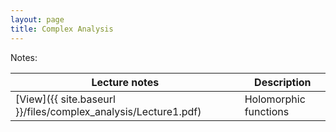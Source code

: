 ```yaml
---
layout: page
title: Complex Analysis
---
```


Notes:

|Lecture notes                                                    | Description                                |
|-----------------------------------------------------------------|--------------------------------------------|
| [View]({{ site.baseurl }}/files/complex_analysis/Lecture1.pdf) | Holomorphic functions                      |
